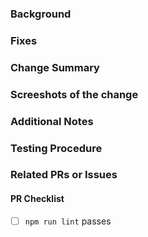 ### Background 
<!-- What was happening before this PR, and the problem(s) it solves -->

### Fixes 
<!-- Link the issue(s) this PR fixes-->

### Change Summary
<!-- Short summary of the changes submitted -->

### Screeshots of the change
<!-- If applicable, add screenshots depicting the changes. -->

### Additional Notes
<!-- Any remaining concerns -->

### Testing Procedure
<!-- If applicable, write how to test for reviewers-->

### Related PRs or Issues 
<!-- Dependent PRs, or any relevant linked issues -->

#### PR Checklist
<!--
  To check any option, replace the "[ ]" with a "[x]". Be sure to check out how it looks in the Preview tab! Feel free to remove any portion of the template that is not relevant for your issue.
-->
- [ ] `npm run lint` passes